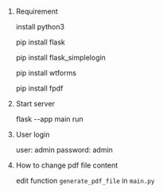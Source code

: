 ######
1. Requirement

    install python3

    pip install flask

    pip install flask_simplelogin

    pip install wtforms  

    pip install fpdf 

2. Start server

    flask --app main run

3. User login

    user: admin
    password: admin

4. How to change pdf file content

    edit function `generate_pdf_file` in `main.py`